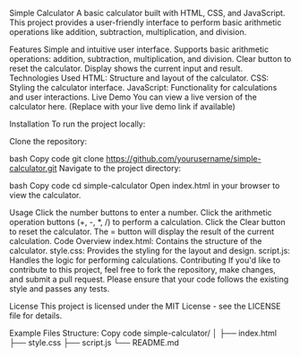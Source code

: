 Simple Calculator
A basic calculator built with HTML, CSS, and JavaScript. This project provides a user-friendly interface to perform basic arithmetic operations like addition, subtraction, multiplication, and division.

Features
Simple and intuitive user interface.
Supports basic arithmetic operations: addition, subtraction, multiplication, and division.
Clear button to reset the calculator.
Display shows the current input and result.
Technologies Used
HTML: Structure and layout of the calculator.
CSS: Styling the calculator interface.
JavaScript: Functionality for calculations and user interactions.
Live Demo
You can view a live version of the calculator here. (Replace with your live demo link if available)

Installation
To run the project locally:

Clone the repository:

bash
Copy code
git clone https://github.com/yourusername/simple-calculator.git
Navigate to the project directory:

bash
Copy code
cd simple-calculator
Open index.html in your browser to view the calculator.

Usage
Click the number buttons to enter a number.
Click the arithmetic operation buttons (+, -, *, /) to perform a calculation.
Click the Clear button to reset the calculator.
The = button will display the result of the current calculation.
Code Overview
index.html: Contains the structure of the calculator.
style.css: Provides the styling for the layout and design.
script.js: Handles the logic for performing calculations.
Contributing
If you'd like to contribute to this project, feel free to fork the repository, make changes, and submit a pull request. Please ensure that your code follows the existing style and passes any tests.

License
This project is licensed under the MIT License - see the LICENSE file for details.

Example Files Structure:
Copy code
simple-calculator/
│
├── index.html
├── style.css
├── script.js
└── README.md








